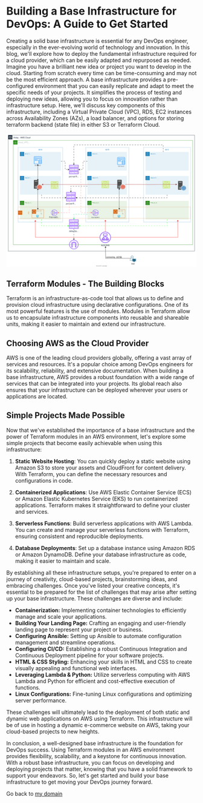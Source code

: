 # Building a Base Infrastructure for DevOps: A Guide to Get Started

Creating a solid base infrastructure is essential for any DevOps engineer, especially in the ever-evolving world of technology and innovation. In this blog, we'll explore how to deploy the fundamental infrastructure required for a cloud provider, which can be easily adapted and repurposed as needed. 
Imagine you have a brilliant new idea or project you want to develop in the cloud. Starting from scratch every time can be time-consuming and may not be the most efficient approach. A base infrastructure provides a pre-configured environment that you can easily replicate and adapt to meet the specific needs of your projects. It simplifies the process of testing and deploying new ideas, allowing you to focus on innovation rather than infrastructure setup.
Here, we'll discuss key components of this infrastructure, including a Virtual Private Cloud (VPC), RDS, EC2 instances across Availability Zones (AZs), a load balancer, and options for storing terraform backend (state file) in either S3 or Terraform Cloud.

![Base-infra](https://github.com/MoRoble/AWS-Projects/blob/cf7c85a57b2579b5d6403eeb71976b0a687b9860/Base-Infrastructure/Base-infrastructure.svg)
## Terraform Modules - The Building Blocks

Terraform is an infrastructure-as-code tool that allows us to define and provision cloud infrastructure using declarative configurations. One of its most powerful features is the use of modules. Modules in Terraform allow us to encapsulate infrastructure components into reusable and shareable units, making it easier to maintain and extend our infrastructure.

## Choosing AWS as the Cloud Provider

AWS is one of the leading cloud providers globally, offering a vast array of services and resources. It's a popular choice among DevOps engineers for its scalability, reliability, and extensive documentation. When building a base infrastructure, AWS provides a robust foundation with a wide range of services that can be integrated into your projects. Its global reach also ensures that your infrastructure can be deployed wherever your users or applications are located.

## Simple Projects Made Possible

Now that we've established the importance of a base infrastructure and the power of Terraform modules in an AWS environment, let's explore some simple projects that become easily achievable when using this infrastructure:

1. **Static Website Hosting**: You can quickly deploy a static website using Amazon S3 to store your assets and CloudFront for content delivery. With Terraform, you can define the necessary resources and configurations in code.

2. **Containerized Applications**: Use AWS Elastic Container Service (ECS) or Amazon Elastic Kubernetes Service (EKS) to run containerized applications. Terraform makes it straightforward to define your cluster and services.

3. **Serverless Functions**: Build serverless applications with AWS Lambda. You can create and manage your serverless functions with Terraform, ensuring consistent and reproducible deployments.

4. **Database Deployments**: Set up a database instance using Amazon RDS or Amazon DynamoDB. Define your database infrastructure as code, making it easier to maintain and scale.

By establishing all these infrastructure setups, you're prepared to enter on a journey of creativity, cloud-based projects,  brainstorming ideas, and embracing challenges. Once you've listed your creative concepts, it's essential to be prepared for the list of challenges that may arise after setting up your base infrastructure. These challenges are diverse and include:

* **Containerization:** Implementing container technologies to efficiently manage and scale your applications.
* **Building Your Landing Page:** Crafting an engaging and user-friendly landing page to represent your project or business.
* **Configuring Ansible:** Setting up Ansible to automate configuration management and streamline operations.
* **Configuring CI/CD:** Establishing a robust Continuous Integration and Continuous Deployment pipeline for your software projects.
* **HTML & CSS Styling:** Enhancing your skills in HTML and CSS to create visually appealing and functional web interfaces.
* **Leveraging Lambda & Python:** Utilize serverless computing with AWS Lambda and Python for efficient and cost-effective execution of functions.
* **Linux Configurations:** Fine-tuning Linux configurations and optimizing server performance.

These challenges will ultimately lead to the deployment of both static and dynamic web applications on AWS using Terraform. This infrastructure will be of use in hosting a dynamic e-commerce website on AWS, taking your cloud-based projects to new heights.

In conclusion, a well-designed base infrastructure is the foundation for DevOps success. Using Terraform modules in an AWS environment provides flexibility, scalability, and a keystone for continuous innovation. With a robust base infrastructure, you can focus on developing and deploying projects that matter, knowing that you have a solid framework to support your endeavors. So, let's get started and build your base infrastructure to get moving your DevOps journey forward.

Go back to [my domain](https://roble.cloud/portfolio)
